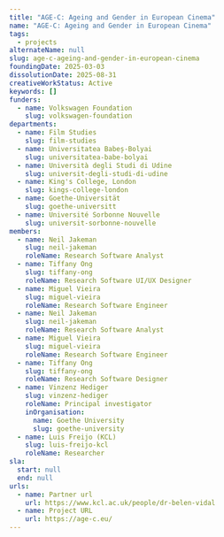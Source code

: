 ```yaml
---
title: "AGE-C: Ageing and Gender in European Cinema"
name: "AGE-C: Ageing and Gender in European Cinema"
tags:
  - projects
alternateName: null
slug: age-c-ageing-and-gender-in-european-cinema
foundingDate: 2025-03-03
dissolutionDate: 2025-08-31
creativeWorkStatus: Active
keywords: []
funders:
  - name: Volkswagen Foundation
    slug: volkswagen-foundation
departments:
  - name: Film Studies
    slug: film-studies
  - name: Universitatea Babeș-Bolyai
    slug: universitatea-babe-bolyai
  - name: Università degli Studi di Udine
    slug: universit-degli-studi-di-udine
  - name: King's College, London
    slug: kings-college-london
  - name: Goethe-Universität
    slug: goethe-universitt
  - name: Université Sorbonne Nouvelle
    slug: universit-sorbonne-nouvelle
members:
  - name: Neil Jakeman
    slug: neil-jakeman
    roleName: Research Software Analyst
  - name: Tiffany Ong
    slug: tiffany-ong
    roleName: Research Software UI/UX Designer
  - name: Miguel Vieira
    slug: miguel-vieira
    roleName: Research Software Engineer
  - name: Neil Jakeman
    slug: neil-jakeman
    roleName: Research Software Analyst
  - name: Miguel Vieira
    slug: miguel-vieira
    roleName: Research Software Engineer
  - name: Tiffany Ong
    slug: tiffany-ong
    roleName: Research Software Designer
  - name: Vinzenz Hediger
    slug: vinzenz-hediger
    roleName: Principal investigator
    inOrganisation:
      name: Goethe University
      slug: goethe-university
  - name: Luis Freijo (KCL)
    slug: luis-freijo-kcl
    roleName: Researcher
sla:
  start: null
  end: null
urls:
  - name: Partner url
    url: https://www.kcl.ac.uk/people/dr-belen-vidal
  - name: Project URL
    url: https://age-c.eu/
---
```

